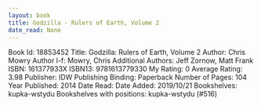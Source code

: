 ```yaml
---
layout: book
title: Godzilla - Rulers of Earth, Volume 2
date_read: None
---
```


Book Id: 18853452
Title: Godzilla: Rulers of Earth, Volume 2
Author: Chris Mowry
Author l-f: Mowry, Chris
Additional Authors: Jeff Zornow, Matt Frank
ISBN: 161377933X
ISBN13: 9781613779330
My Rating: 0
Average Rating: 3.98
Publisher: IDW Publishing
Binding: Paperback
Number of Pages: 104
Year Published: 2014
Date Read: 
Date Added: 2019/10/21
Bookshelves: kupka-wstydu
Bookshelves with positions: kupka-wstydu (#516)

